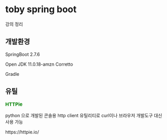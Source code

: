 <div>
  <h1>toby spring boot</h1>
  <p>강의 정리</p>
  <h2>개발환경</h2>
  <p>SpringBoot 2.7.6</p>
  <p>Open JDK 11.0.18-amzn Corretto</p>
  <p>Gradle</p>
  <h2>유틸</h2>
  <p style="font-size:15px;color:green;"><b>HTTPie</b></p>
  <p>python 으로 개발된 콘솔용 http client 유틸리티로 curl이나 브라우저 개발도구 대신 사용 가능</p>
  <p>https://httpie.io/</p>
</div>
